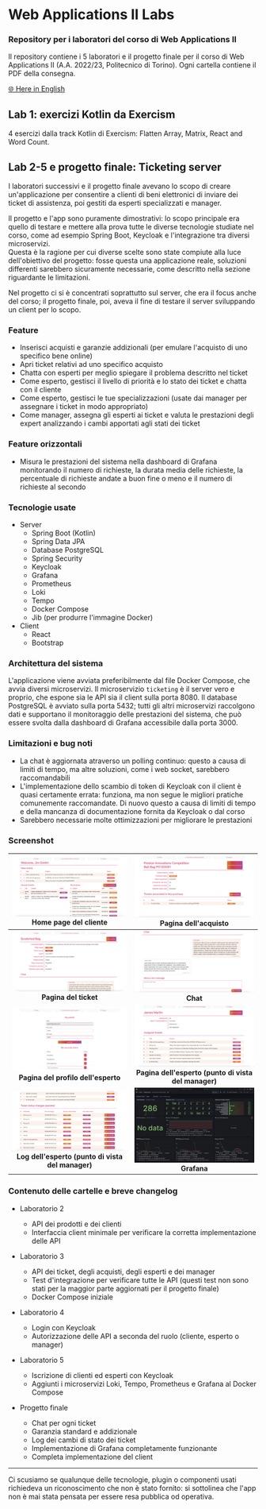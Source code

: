 # Web Applications II Labs
### Repository per i laboratori del corso di Web Applications II
Il repository contiene i 5 laboratori e il progetto finale per il corso di Web Applications II (A.A. 2022/23, Politecnico di Torino). Ogni cartella contiene il PDF della consegna.

[🌐 Here in English](README.md)

## Lab 1: exercizi Kotlin da Exercism

4 esercizi dalla track Kotlin di Exercism: Flatten Array, Matrix, React and Word Count.

## Lab 2-5 e progetto finale: Ticketing server
I laboratori successivi e il progetto finale avevano lo scopo di creare un'applicazione per consentire a clienti di beni elettronici di inviare dei ticket di assistenza, poi gestiti da esperti specializzati e manager.

Il progetto e l'app sono puramente dimostrativi: lo scopo principale era quello di testare e mettere alla prova tutte le diverse tecnologie studiate nel corso, come ad esempio Spring Boot, Keycloak e l'integrazione tra diversi microservizi.  
Questa è la ragione per cui diverse scelte sono state compiute alla luce dell'obiettivo del progetto: fosse questa una applicazione reale, soluzioni differenti sarebbero sicuramente necessarie, come descritto nella sezione riguardante le limitazioni.

Nel progetto ci si è concentrati soprattutto sul server, che era il focus anche del corso; il progetto finale, poi, aveva il fine di testare il server sviluppando un client per lo scopo.

### Feature

- Inserisci acquisti e garanzie addizionali (per emulare l'acquisto di uno specifico bene online)
- Apri ticket relativi ad uno specifico acquisto
- Chatta con esperti per meglio spiegare il problema descritto nel ticket
- Come esperto, gestisci il livello di priorità e lo stato dei ticket e chatta con il cliente
- Come esperto, gestisci le tue specializzazioni (usate dai manager per assegnare i ticket in modo appropriato)
- Come manager, assegna gli esperti ai ticket e valuta le prestazioni degli expert analizzando i cambi apportati agli stati dei ticket

### Feature orizzontali

- Misura le prestazioni del sistema nella dashboard di Grafana monitorando il numero di richieste, la durata media delle richieste, la percentuale di richieste andate a buon fine o meno e il numero di richieste al secondo

### Tecnologie usate

- Server
	- Spring Boot (Kotlin)
	- Spring Data JPA
	- Database PostgreSQL
	- Spring Security
	- Keycloak
	- Grafana
	- Prometheus
	- Loki
	- Tempo
	- Docker Compose
	- Jib (per produrre l'immagine Docker)
- Client
	- React
	- Bootstrap

### Architettura del sistema
L'applicazione viene avviata preferibilmente dal file Docker Compose, che avvia diversi microservizi. Il microservizio `ticketing` è il server vero e proprio, che espone sia le API sia il client sulla porta 8080. Il database PostgreSQL è avviato sulla porta 5432; tutti gli altri microservizi raccolgono dati e supportano il monitoraggio delle prestazioni del sistema, che può essere svolta dalla dashboard di Grafana accessibile dalla porta 3000.

### Limitazioni e bug noti
- La chat è aggiornata atraverso un polling continuo: questo a causa di limiti di tempo, ma altre soluzioni, come i web socket, sarebbero raccomandabili
- L'implementazione dello scambio di token di Keycloak con il client è quasi certamente errata: funziona, ma non segue le migliori pratiche comunemente raccomandate. Di nuovo questo a causa di limiti di tempo e della mancanza di documentazione fornita da Keycloak o dal corso
- Sarebbero necessarie molte ottimizzazioni per migliorare le prestazioni

### Screenshot

| ![Home page del cliente](images/Customer%20home%20page.png) Home page del cliente | ![Pagina dell'acquisto](images/Purchase%20page.png) Pagina dell'acquisto |
| :-------------: | :-------------: |
| ![Pagina del ticket](images/Ticket%20page.png) **Pagina del ticket** | ![Chat](images/Chat.png) **Chat** |
| ![Pagina del profilo dell'esperto](images/Expert%20profile%20page.png) **Pagina del profilo dell'esperto**  | ![Pagina dell'esperto (punto di vista del manager)](images/Expert%20page.png) **Pagina dell'esperto (punto di vista del manager)** |
| ![Log dell'esperto (punto di vista del manager)](images/Expert%20logs.png) **Log dell'esperto (punto di vista del manager)** | ![Grafana](images/Grafana.png) **Grafana** |

### Contenuto delle cartelle e breve changelog
- Laboratorio 2
	- API dei prodotti e dei clienti
	- Interfaccia client minimale per verificare la corretta implementazione delle API

- Laboratorio 3 
	- API dei ticket, degli acquisti, degli esperti e dei manager
	- Test d'integrazione per verificare tutte le API (questi test non sono stati per la maggior parte aggiornati per il progetto finale)
	- Docker Compose iniziale

- Laboratorio 4
	- Login con Keycloak
	- Autorizzazione delle API a seconda del ruolo (cliente, esperto o manager)

- Laboratorio 5
	- Iscrizione di clienti ed esperti con Keycloak
	- Aggiunti i microservizi Loki, Tempo, Prometheus e Grafana al Docker Compose

- Progetto finale
	- Chat per ogni ticket
	- Garanzia standard e addizionale
	- Log dei cambi di stato dei ticket
	- Implementazione di Grafana completamente funzionante
	- Completa implementazione del client

---

Ci scusiamo se qualunque delle tecnologie, plugin o componenti usati richiedeva un riconoscimento che non è stato fornito: si sottolinea che l'app non è mai stata pensata per essere resa pubblica od operativa.